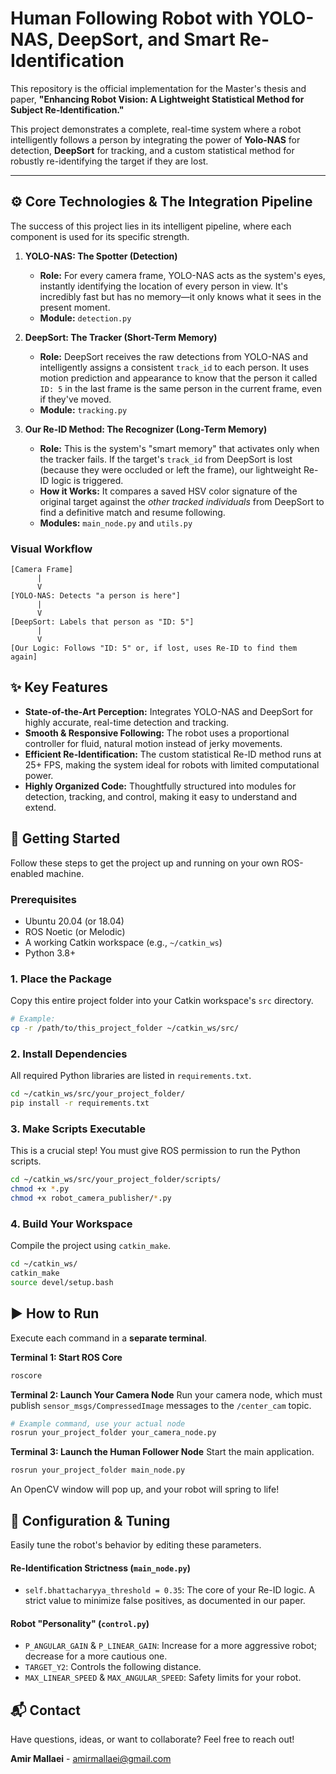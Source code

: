 # Human Following Robot with YOLO-NAS, DeepSort, and Smart Re-Identification

This repository is the official implementation for the Master's thesis and paper, **"Enhancing Robot Vision: A Lightweight Statistical Method for Subject Re-Identification."**

This project demonstrates a complete, real-time system where a robot intelligently follows a person by integrating the power of **Yolo-NAS** for detection, **DeepSort** for tracking, and a custom statistical method for robustly re-identifying the target if they are lost.

---

## ⚙️ Core Technologies & The Integration Pipeline

The success of this project lies in its intelligent pipeline, where each component is used for its specific strength.

1.  **YOLO-NAS: The Spotter (Detection)**
    -   **Role:** For every camera frame, YOLO-NAS acts as the system's eyes, instantly identifying the location of every person in view. It's incredibly fast but has no memory—it only knows what it sees in the present moment.
    -   **Module:** `detection.py`

2.  **DeepSort: The Tracker (Short-Term Memory)**
    -   **Role:** DeepSort receives the raw detections from YOLO-NAS and intelligently assigns a consistent `track_id` to each person. It uses motion prediction and appearance to know that the person it called `ID: 5` in the last frame is the same person in the current frame, even if they've moved.
    -   **Module:** `tracking.py`

3.  **Our Re-ID Method: The Recognizer (Long-Term Memory)**
    -   **Role:** This is the system's "smart memory" that activates only when the tracker fails. If the target's `track_id` from DeepSort is lost (because they were occluded or left the frame), our lightweight Re-ID logic is triggered.
    -   **How it Works:** It compares a saved HSV color signature of the original target against the *other tracked individuals* from DeepSort to find a definitive match and resume following.
    -   **Modules:** `main_node.py` and `utils.py`

### Visual Workflow
```
[Camera Frame]
      |
      V
[YOLO-NAS: Detects "a person is here"]
      |
      V
[DeepSort: Labels that person as "ID: 5"]
      |
      V
[Our Logic: Follows "ID: 5" or, if lost, uses Re-ID to find them again]
```

## ✨ Key Features

*   **State-of-the-Art Perception:** Integrates YOLO-NAS and DeepSort for highly accurate, real-time detection and tracking.
*   **Smooth & Responsive Following:** The robot uses a proportional controller for fluid, natural motion instead of jerky movements.
*   **Efficient Re-Identification:** The custom statistical Re-ID method runs at 25+ FPS, making the system ideal for robots with limited computational power.
*   **Highly Organized Code:** Thoughtfully structured into modules for detection, tracking, and control, making it easy to understand and extend.

## 🚀 Getting Started

Follow these steps to get the project up and running on your own ROS-enabled machine.

### Prerequisites

*   Ubuntu 20.04 (or 18.04)
*   ROS Noetic (or Melodic)
*   A working Catkin workspace (e.g., `~/catkin_ws`)
*   Python 3.8+

### 1. Place the Package
Copy this entire project folder into your Catkin workspace's `src` directory.
```bash
# Example:
cp -r /path/to/this_project_folder ~/catkin_ws/src/
```

### 2. Install Dependencies
All required Python libraries are listed in `requirements.txt`.
```bash
cd ~/catkin_ws/src/your_project_folder/
pip install -r requirements.txt
```

### 3. Make Scripts Executable
This is a crucial step! You must give ROS permission to run the Python scripts.
```bash
cd ~/catkin_ws/src/your_project_folder/scripts/
chmod +x *.py
chmod +x robot_camera_publisher/*.py
```

### 4. Build Your Workspace
Compile the project using `catkin_make`.
```bash
cd ~/catkin_ws/
catkin_make
source devel/setup.bash
```

## ▶️ How to Run

Execute each command in a **separate terminal**.

**Terminal 1: Start ROS Core**
```bash
roscore
```

**Terminal 2: Launch Your Camera Node**
Run your camera node, which must publish `sensor_msgs/CompressedImage` messages to the `/center_cam` topic.
```bash
# Example command, use your actual node
rosrun your_project_folder your_camera_node.py
```

**Terminal 3: Launch the Human Follower Node**
Start the main application.
```bash
rosrun your_project_folder main_node.py
```
An OpenCV window will pop up, and your robot will spring to life!

## 🔧 Configuration & Tuning

Easily tune the robot's behavior by editing these parameters.

#### Re-Identification Strictness (`main_node.py`)
-   `self.bhattacharyya_threshold = 0.35`: The core of your Re-ID logic. A strict value to minimize false positives, as documented in our paper.

#### Robot "Personality" (`control.py`)
-   `P_ANGULAR_GAIN` & `P_LINEAR_GAIN`: Increase for a more aggressive robot; decrease for a more cautious one.
-   `TARGET_Y2`: Controls the following distance.
-   `MAX_LINEAR_SPEED` & `MAX_ANGULAR_SPEED`: Safety limits for your robot.

## 📬 Contact

Have questions, ideas, or want to collaborate? Feel free to reach out!

**Amir Mallaei** - [amirmallaei@gmail.com](mailto:amirmallaei@gmail.com)

